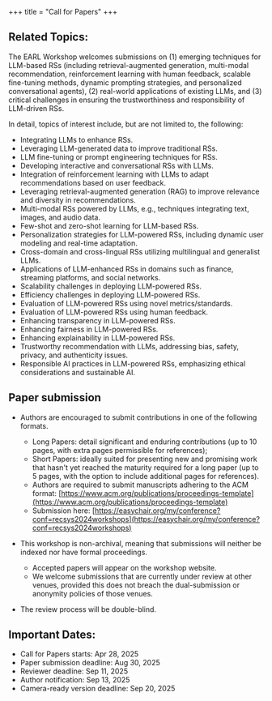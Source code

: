 +++
title = "Call for Papers"
+++

## Related Topics:

The EARL Workshop welcomes submissions on (1) emerging techniques for LLM-based RSs (including retrieval-augmented generation, multi-modal recommendation, reinforcement learning with human feedback, scalable fine-tuning methods, dynamic prompting strategies, and personalized conversational agents), (2) real-world applications of existing LLMs, and (3) critical challenges in ensuring the trustworthiness and responsibility of LLM-driven RSs.

In detail, topics of interest include, but are not limited to, the following:
- Integrating LLMs to enhance RSs.
- Leveraging LLM-generated data to improve traditional RSs.
- LLM fine-tuning or prompt engineering techniques for RSs.
- Developing interactive and conversational RSs with LLMs.
- Integration of reinforcement learning with LLMs to adapt recommendations based on user feedback.
- Leveraging retrieval-augmented generation (RAG) to improve relevance and diversity in recommendations.
- Multi-modal RSs powered by LLMs, e.g., techniques integrating text, images, and audio data.
- Few-shot and zero-shot learning for LLM-based RSs.
- Personalization strategies for LLM-powered RSs, including dynamic user modeling and real-time adaptation.
- Cross-domain and cross-lingual RSs utilizing multilingual and generalist LLMs.
- Applications of LLM-enhanced RSs in domains such as finance, streaming platforms, and social networks.
- Scalability challenges in deploying LLM-powered RSs.
- Efficiency challenges in deploying LLM-powered RSs.
- Evaluation of LLM-powered RSs using novel metrics/standards.
- Evaluation of LLM-powered RSs using human feedback.
- Enhancing transparency in LLM-powered RSs.
- Enhancing fairness in LLM-powered RSs.
- Enhancing explainability in LLM-powered RSs.
- Trustworthy recommendation with LLMs, addressing bias, safety, privacy, and authenticity issues.
- Responsible AI practices in LLM-powered RSs, emphasizing ethical considerations and sustainable AI.

## Paper submission  
- Authors are encouraged to submit contributions in one of the following formats.
  - Long Papers: detail significant and enduring contributions (up to 10 pages, with extra pages permissible for references); 
  - Short Papers: ideally suited for presenting new and promising work that hasn't yet reached the maturity required for a long paper (up to 5 pages, with the option to include additional pages for references). 
  - Authors are required to submit manuscripts adhering to the ACM format: [https://www.acm.org/publications/proceedings-template](https://www.acm.org/publications/proceedings-template) 
  - Submission here: [https://easychair.org/my/conference?conf=recsys2024workshops](https://easychair.org/my/conference?conf=recsys2024workshops) 

- This workshop is non-archival, meaning that submissions will neither be indexed nor have formal proceedings.
  - Accepted papers will appear on the workshop website.
  - We welcome submissions that are currently under review at other venues, provided this does not breach the dual-submission or anonymity policies of those venues.
- The review process will be double-blind.

## Important Dates: 
- Call for Papers starts: Apr 28, 2025
- Paper submission deadline: Aug 30, 2025
- Reviewer deadline: Sep 11, 2025
- Author notification: Sep 13, 2025
- Camera-ready version deadline: Sep 20, 2025
